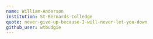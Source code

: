 ```yaml
---
name: William-Anderson
institution: St-Bernards-Colledge
quote: never-give-up-because-I-will-never-let-you-down
github_user: wtbudgie
---
```

